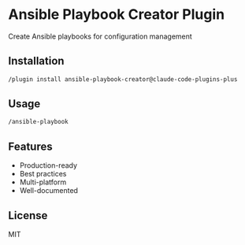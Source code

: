 # Ansible Playbook Creator Plugin

Create Ansible playbooks for configuration management

## Installation

```bash
/plugin install ansible-playbook-creator@claude-code-plugins-plus
```

## Usage

```bash
/ansible-playbook
```

## Features

- Production-ready
- Best practices
- Multi-platform
- Well-documented

## License

MIT
